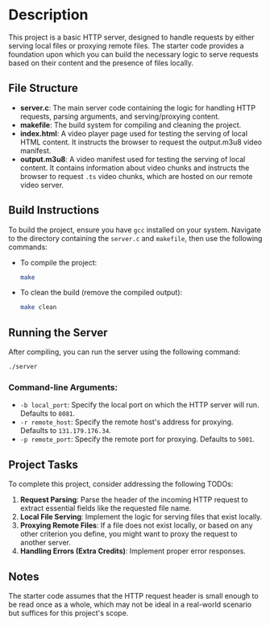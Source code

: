 # Description
This project is a basic HTTP server, designed to handle requests by either serving local files or proxying remote files. The starter code provides a foundation upon which you can build the necessary logic to serve requests based on their content and the presence of files locally.

## File Structure

- **server.c**: The main server code containing the logic for handling HTTP requests, parsing arguments, and serving/proxying content.
- **makefile**: The build system for compiling and cleaning the project.
- **index.html**: A video player page used for testing the serving of local HTML content. It instructs the browser to request the output.m3u8 video manifest.
- **output.m3u8**: A video manifest used for testing the serving of local content. It contains information about video chunks and instructs the browser to request `.ts` video chunks, which are hosted on our remote video server.

## Build Instructions

To build the project, ensure you have `gcc` installed on your system. Navigate to the directory containing the `server.c` and `makefile`, then use the following commands:

- To compile the project:
    ```bash
    make
    ```
  
- To clean the build (remove the compiled output):
    ```bash
    make clean
    ```

## Running the Server

After compiling, you can run the server using the following command:

```bash
./server
```

### Command-line Arguments:

- `-b local_port`: Specify the local port on which the HTTP server will run. Defaults to `8081`.
- `-r remote_host`: Specify the remote host's address for proxying. Defaults to `131.179.176.34`.
- `-p remote_port`: Specify the remote port for proxying. Defaults to `5001`.

## Project Tasks

To complete this project, consider addressing the following TODOs:

1. **Request Parsing**: Parse the header of the incoming HTTP request to extract essential fields like the requested file name.
2. **Local File Serving**: Implement the logic for serving files that exist locally.
3. **Proxying Remote Files**: If a file does not exist locally, or based on any other criterion you define, you might want to proxy the request to another server.
4. **Handling Errors (Extra Credits)**: Implement proper error responses.

## Notes

The starter code assumes that the HTTP request header is small enough to be read once as a whole, which may not be ideal in a real-world scenario but suffices for this project's scope.
